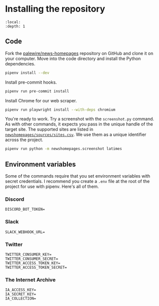 ```{include} _templates/nav.html
```

# Installing the repository

```{contents} Sections
:local:
:depth: 1
```

## Code

Fork the [palewire/news-homepages](https://github.com/palewire/news-homepages) repository on GitHub and clone it on your computer. Move into the code directory and install the Python dependencies.

```bash
pipenv install --dev
```

Install pre-commit hooks.

```bash
pipenv run pre-commit install
```

Install Chrome for our web scraper.

```bash
pipenv run playwright install --with-deps chromium
```

You're ready to work. Try a screenshot with the `screenshot.py` command. As with other commands, it expects you pass in the unique handle of the target site. The supported sites are listed in [`newshomepages/sources/sites.csv`](https://github.com/palewire/news-homepages/blob/main/newshomepages/sources/sites.csv). We use them as a unique identifier across the project.

```bash
pipenv run python -m newshomepages.screenshot latimes
```

## Environment variables

Some of the commands require that you set environment variables with secret credentials. I recommend you create a `.env` file at the root of the project for use with pipenv. Here's all of them.

### Discord

```
DISCORD_BOT_TOKEN=
```

### Slack

```
SLACK_WEBHOOK_URL=
```

### Twitter

```
TWITTER_CONSUMER_KEY=
TWITTER_CONSUMER_SECRET=
TWITTER_ACCESS_TOKEN_KEY=
TWITTER_ACCESS_TOKEN_SECRET=
```

### The Internet Archive

```
IA_ACCESS_KEY=
IA_SECRET_KEY=
IA_COLLECTION=
```
